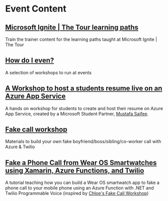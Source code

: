 # Event Content

## [Microsoft Ignite | The Tour learning paths](https://github.com/microsoft/ignite-learning-paths-training)

Train the trainer content for the learning paths taught at Microsoft Ignite | The Tour

## [How do I even?](https://www.howdoieven.dev)

A selection of workshops to run at events

## [A Workshop to host a students resume live on an Azure App Service](https://www.linkedin.com/pulse/hosting-your-resume-microsoft-azure-code-deployment-github-saifee/)

A hands on workshop for students to create and host their resume on Azure App Service, created by a Microsoft Student Partner, [Mustafa Saifee](https://www.saifeemustafa.com).

## [Fake call workshop](https://github.com/ChloeCodesThings/FakeCallWorkshop)

Materials to build your own fake boyfriend/boss/sibling/co-worker call with Azure & Twilio

## [Fake a Phone Call from Wear OS Smartwatches using Xamarin, Azure Functions, and Twilio](https://dev.to/adityaoberai/fake-a-phone-call-from-wear-os-smartwatches-using-xamarin-azure-functions-and-twilio-2j56)

A tutorial teaching how you can build a Wear OS smartwatch app to fake a phone call to your mobile phone using an Azure Function with .NET and Twilio Programmable Voice (inspired by [Chloe's Fake Call Workshop](https://github.com/ChloeCodesThings/FakeCallWorkshop))
